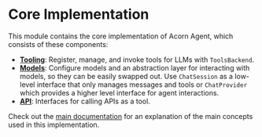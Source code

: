 # Core Implementation

This module contains the core implementation of Acorn Agent, which consists of these components:

* **[Tooling](src/main/java/com/datasqrl/ai/tool)**: Register, manage, and invoke tools for LLMs with `ToolsBackend`.
* **[Models](src/main/java/com/datasqrl/ai/models)**: Configure models and an abstraction layer for interacting with models, so they can be easily swapped out. Use `ChatSession` as a low-level interface that only manages messages and tools or `ChatProvider` which provides a higher level interface for agent interactions.
* **[API](src/main/java/com/datasqrl/ai/api)**: Interfaces for calling APIs as a tool.

Check out the [main documentation](../../README.md#acorn-agent-concepts) for an explanation of the main concepts used in this implementation.